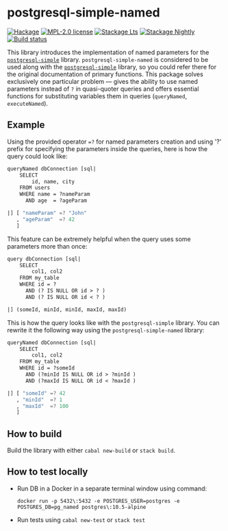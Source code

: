 # postgresql-simple-named

[![Hackage](https://img.shields.io/hackage/v/postgresql-simple-named.svg?logo=haskell)](https://hackage.haskell.org/package/postgresql-simple-named)
[![MPL-2.0 license](https://img.shields.io/badge/license-MPL--2.0-blue.svg)](LICENSE)
[![Stackage Lts](http://stackage.org/package/postgresql-simple-named/badge/lts)](http://stackage.org/lts/package/postgresql-simple-named)
[![Stackage Nightly](http://stackage.org/package/postgresql-simple-named/badge/nightly)](http://stackage.org/nightly/package/postgresql-simple-named)
[![Build status](https://img.shields.io/travis/Holmusk/postgresql-simple-named.svg?logo=travis)](https://travis-ci.org/Holmusk/postgresql-simple-named)

This library introduces the implementation of named parameters for the
[`postgresql-simple`][pgs] library. `postgresql-simple-named` is considered to
be used along with the [`postgresql-simple`][pgs] library, so you could refer
there for the original documentation of primary functions. This package solves
exclusively one particular problem — gives the ability to use named parameters
instead of `?` in quasi-quoter queries and offers essential functions for substituting variables
them in queries (`queryNamed`, `executeNamed`).

## Example

Using the provided operator `=?` for named parameters creation and using '?'
prefix for specifying the parameters inside the queries, here is how the query
could look like:

```haskell
queryNamed dbConnection [sql|
    SELECT
        id, name, city
    FROM users
    WHERE name = ?nameParam
      AND age  = ?ageParam

|] [ "nameParam" =? "John"
   , "ageParam"  =? 42
   ]
```

This feature can be extremely helpful when the query uses some parameters more than once:

```haskell
query dbConnection [sql|
    SELECT
        col1, col2
    FROM my_table
    WHERE id = ?
      AND (? IS NULL OR id > ? )
      AND (? IS NULL OR id < ? )

|] (someId, minId, minId, maxId, maxId)
```

This is how the query looks like with the `postgresql-simple` library. You can
rewrite it the following way using the `postgresql-simple-named` library:

```haskell
queryNamed dbConnection [sql|
    SELECT
        col1, col2
    FROM my_table
    WHERE id = ?someId
      AND (?minId IS NULL OR id > ?minId )
      AND (?maxId IS NULL OR id < ?maxId )

|] [ "someId" =? 42
   , "minId"  =? 1
   , "maxId"  =? 100
   ]
```

## How to build

Build the library with either `cabal new-build` or `stack build`.

## How to test locally

* Run DB in a Docker in a separate terminal window using command:
  ```
  docker run -p 5432\:5432 -e POSTGRES_USER=postgres -e POSTGRES_DB=pg_named postgres\:10.5-alpine
  ```
* Run tests using `cabal new-test` or `stack test`


[pgs]: https://hackage.haskell.org/package/postgresql-simple
